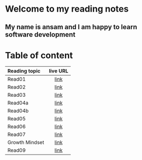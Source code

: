 # Welcome to my reading notes


## My name is ansam and I am happy to learn software development 


# Table of content 

| Reading topic       | live URL |
| :---        |    :----:   |       
| Read01   | [link](https://ansamlahham.github.io/reading-notes/read01)     | 
| Read02   | [link](https://ansamlahham.github.io/reading-notes/read02)      |
| Read03   | [link](https://ansamlahham.github.io/reading-notes/read03)   |
| Read04a   | [link](https://ansamlahham.github.io/reading-notes/read04a)     | 
| Read04b   | [link](https://ansamlahham.github.io/reading-notes/read04b)      |
| Read05   | [link](https://ansamlahham.github.io/reading-notes/read05)   |
| Read06   | [link](https://ansamlahham.github.io/reading-notes/read06)     | 
| Read07   | [link](https://ansamlahham.github.io/reading-notes/read07)      |
| Growth Mindset   | [link](https://ansamlahham.github.io/reading-notes/mindset)   |
| Read09   | [link](read09)   |

